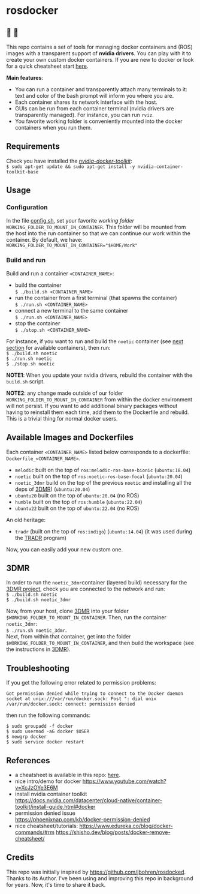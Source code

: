 # rosdocker 
## 🤖 🐳

This repo contains a set of tools for managing docker containers and (ROS) images with a transparent support of **nvidia drivers**. You can play with it to create your own custom docker containers. If you are new to docker or look for a quick cheatsheet start [here](docker_commands.md).

**Main features**:
- You can run a container and transparently attach many terminals to it: text and color of the bash prompt will inform you where you are. 
- Each container shares its network interface with the host.
- GUIs can be run from each container terminal (nvidia drivers are transparently managed). For instance, you can run `rviz`.  
- You favorite working folder is conveniently mounted into the docker containers when you run them. 
  
## Requirements

Check you have installed the *[nvidia-docker-toolkit](https://docs.nvidia.com/datacenter/cloud-native/container-toolkit/latest/install-guide.html#tab-0-0-0)*:   
`$ sudo apt-get update && sudo apt-get install -y nvidia-container-toolkit-base`  

## Usage

### Configuration 

In the file [config.sh](./config.sh), set your favorite *working folder* `WORKING_FOLDER_TO_MOUNT_IN_CONTAINER`. This folder will be mounted from the host into the run container so that we can continue our work within the container. By default, we have:    
`WORKING_FOLDER_TO_MOUNT_IN_CONTAINER="$HOME/Work"`       


### Build and run  

Build and run a container `<CONTAINER_NAME>`: 
* build the container     
`$ ./build.sh <CONTAINER_NAME>`     
* run the container from a first terminal (that spawns the container)    
`$ ./run.sh <CONTAINER_NAME>`     
* connect a new terminal to the same container    
`$ ./run.sh <CONTAINER_NAME>`     
* stop the container     
`$ ./stop.sh <CONTAINER_NAME>`     

For instance, if you want to run and build the `noetic` container (see [next section](#available-containers-and-dockerfiles) for available containers), then run:   
`$ ./build.sh noetic`     
`$ ./run.sh noetic`    
`$ ./stop.sh noetic`   

**NOTE1**: When you update your nvidia drivers, rebuild the container with the `build.sh` script. 

**NOTE2**: any change made outside of our folder `WORKING_FOLDER_TO_MOUNT_IN_CONTAINER` from within the docker environment will not persist. If you want to add additional binary packages without having to reinstall them each time, add them to the Dockerfile and rebuild. This is a trivial thing for normal docker users. 

## Available Images and Dockerfiles 

Each container `<CONTAINER_NAME>` listed below corresponds to a dockerfile: `Dockerfile_<CONTAINER_NAME>`. 

- `melodic` built on the top of `ros:melodic-ros-base-bionic` (`ubuntu:18.04`)
- `noetic` built on the top of `ros:noetic-ros-base-focal` (`ubuntu:20.04`)
- `noetic_3dmr` build on the top of the previous `noetic` and installing all the deps of [3DMR](https://github.com/luigifreda/3dmr.git))  (`ubuntu:20.04`)
- `ubuntu20` built on the top of `ubuntu:20.04` (no ROS)
- `humble`  built on the top of `ros:humble` (`ubuntu:22.04`)
- `ubuntu22` built on the top of `ubuntu:22.04` (no ROS)
  
An old heritage:  
- `tradr` (built on the top of `ros:indigo`) (`ubuntu:14.04`) (it was used during the [TRADR](https://www.tradr-project.eu/) program)

Now, you can easily add your new custom one. 

## 3DMR 

In order to run the `noetic_3dmr`container (layered build) necessary for the [3DMR project](https://github.com/luigifreda/3dmr), check you are connected to the network and run:     
`$ ./build.sh noetic`     
`$ ./build.sh noetic_3dmr`      

Now, from your host, clone [3DMR](https://github.com/luigifreda/3dmr) into your folder `$WORKING_FOLDER_TO_MOUNT_IN_CONTAINER`. Then, run the container `noetic_3dmr`:    
`$ ./run.sh noetic_3dmr`.    
Next, from within that container, get into the folder `$WORKING_FOLDER_TO_MOUNT_IN_CONTAINER`, and then build the workspace (see the instructions in [3DMR](https://github.com/luigifreda/3dmr)). 

## Troubleshooting 

If you get the following error related to permission problems:
```
Got permission denied while trying to connect to the Docker daemon socket at unix:///var/run/docker.sock: Post ": dial unix /var/run/docker.sock: connect: permission denied
```
then run the following commands:
```
$ sudo groupadd -f docker
$ sudo usermod -aG docker $USER
$ newgrp docker
$ sudo service docker restart
``` 

## References

* a cheatsheet is available in this repo: [here](docker_commands.md).
* nice intro/demo for docker 
  https://www.youtube.com/watch?v=XcJzOYe3E6M 
* install nvidia container toolkit     
  https://docs.nvidia.com/datacenter/cloud-native/container-toolkit/install-guide.html#docker 
* permission denied issue     
  https://phoenixnap.com/kb/docker-permission-denied
* nice cheatsheet/tutorials: 
  https://www.edureka.co/blog/docker-commands/#rm 
  https://shisho.dev/blog/posts/docker-remove-cheatsheet/

## Credits 

This repo was initially inspired by https://github.com/jbohren/rosdocked. Thanks to its Author. I've been using and improving this repo in background for years. Now, it's time to share it back.  
